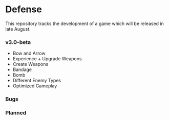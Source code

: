 # Defense
This repository tracks the development of a game which will be released in late August.

### v3.0-beta
* Bow and Arrow
* Experience + Upgrade Weapons
* Create Weapons
* Bandage
* Bomb
* Different Enemy Types
* Optimized Gameplay

### Bugs

### Planned


